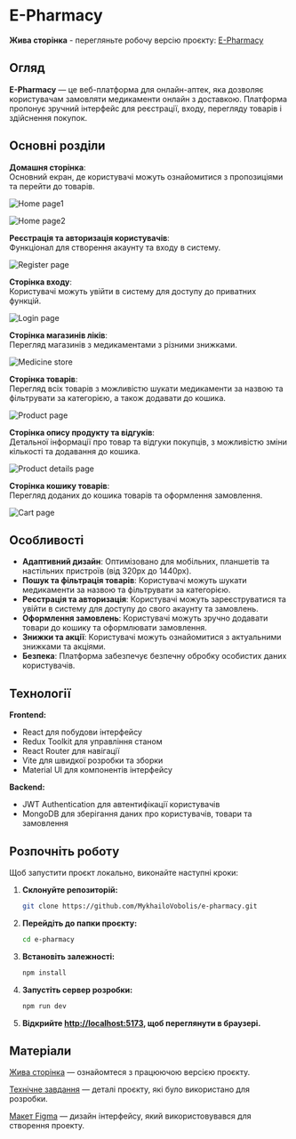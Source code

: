 # E-Pharmacy

**Жива сторінка** - перегляньте робочу версію проєкту: [E-Pharmacy](https://top-e-pharmacy.vercel.app/)

## Огляд

**E-Pharmacy** — це веб-платформа для онлайн-аптек, яка дозволяє користувачам замовляти медикаменти онлайн з доставкою. Платформа пропонує зручний інтерфейс для реєстрації, входу, перегляду товарів і здійснення покупок.

## Основні розділи

**Домашня сторінка**:  
 Основний екран, де користувачі можуть ознайомитися з пропозиціями та перейти до товарів.

![Home page1](./src/assets/images/readme/home-page1.png)

![Home page2](./src/assets/images/readme/home-page2.png)

**Реєстрація та авторизація користувачів**:  
 Функціонал для створення акаунту та входу в систему.

![Register page](./src/assets/images/readme/register-page.png)

**Сторінка входу**:  
 Користувачі можуть увійти в систему для доступу до приватних функцій.

![Login page](./src/assets/images/readme/login-page.png)

**Сторінка магазинів ліків**:  
 Перегляд магазинів з медикаментами з різними знижками.

![Medicine store](./src/assets/images/readme/medicine-store.png)

**Сторінка товарів**:  
 Перегляд всіх товарів з можливістю шукати медикаменти за назвою та фільтрувати за категорією, а також додавати до кошика.

![Product page](./src/assets/images/readme/product-page.png)

**Сторінка опису продукту та відгуків**:  
 Детальної інформації про товар та відгуки покупців, з можливістю зміни кількості та додавання до кошика.

![Product details page](./src/assets/images/readme/product-details-page.png)

**Сторінка кошику товарів**:  
 Перегляд доданих до кошика товарів та оформлення замовлення.

![Cart page](./src/assets/images/readme/cart-page.png)

## Особливості

- **Адаптивний дизайн**: Оптимізовано для мобільних, планшетів та настільних пристроїв (від 320px до 1440px).
- **Пошук та фільтрація товарів**: Користувачі можуть шукати медикаменти за назвою та фільтрувати за категорією.
- **Реєстрація та авторизація**: Користувачі можуть зареєструватися та увійти в систему для доступу до свого акаунту та замовлень.
- **Оформлення замовлень**: Користувачі можуть зручно додавати товари до кошику та оформлювати замовлення.
- **Знижки та акції**: Користувачі можуть ознайомитися з актуальними знижками та акціями.
- **Безпека**: Платформа забезпечує безпечну обробку особистих даних користувачів.

## Технології

**Frontend:**

- React для побудови інтерфейсу
- Redux Toolkit для управління станом
- React Router для навігації
- Vite для швидкої розробки та зборки
- Material UI для компонентів інтерфейсу

**Backend:**

- JWT Authentication для автентифікації користувачів
- MongoDB для зберігання даних про користувачів, товари та замовлення

## Розпочніть роботу

Щоб запустити проєкт локально, виконайте наступні кроки:

1. **Склонуйте репозиторій:**

   ```bash
   git clone https://github.com/MykhailoVobolis/e-pharmacy.git
   ```

2. **Перейдіть до папки проєкту:**

   ```bash
   cd e-pharmacy
   ```

3. **Встановіть залежності:**

   ```bash
   npm install
   ```

4. **Запустіть сервер розробки:**

   ```bash
   npm run dev
   ```

5. **Відкрийте [http://localhost:5173](http://localhost:5173), щоб переглянути в браузері.**

## Матеріали

[Жива сторінка](https://top-e-pharmacy.vercel.app/) — ознайомтеся з працюючою версією проєкту.

[Технічне завдання](https://docs.google.com/spreadsheets/d/1TdZTkbTSEcscopFAAH1XiiAbkP8IOawIugpvaG9xnuw/edit?gid=0#gid=0) — деталі проєкту, які було використано для розробки.

[Макет Figma](<https://www.figma.com/file/qrKzOBVqM6zOZNFkTOpEO0/E-PHARMACY-(clients)?type=design&node-id=0-1&mode=design&t=O9kTuPJAS2bjEuwM-0>) — дизайн інтерфейсу, який використовувався для створення проекту.
